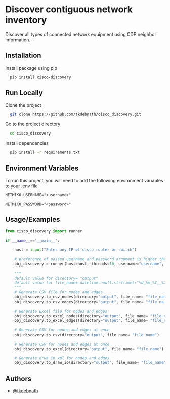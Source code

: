 
# Discover contiguous network inventory

Discover all types of connected network equipment using CDP neighbor information.

## Installation

Install package using pip

```bash
  pip install cisco-discovery
```
## Run Locally

Clone the project

```bash
  git clone https://github.com/tkdebnath/cisco_discovery.git
```

Go to the project directory

```bash
  cd cisco_discovery
```

Install dependencies

```bash
  pip install -r requirements.txt
```


## Environment Variables

To run this project, you will need to add the following environment variables to your .env file

`NETMIKO_USERNAME="<username>"`

`NETMIKO_PASSWORD="<password>"`


## Usage/Examples

```python
from cisco_discovery import runner

if __name__=='__main__':
    
    host = input("Enter any IP of cisco router or switch")
    
    # preference of passed username and password argument is higher than env variable
    obj_discovery = runner(host=host, threads=10, username="username", password="password", env=".env")
    
    """
    default value for directory= "output" 
    default value for file_name= datetime.now().strftime(r"%d_%m_%Y__%I-%M_%p")
    """
    # Generate CSV file for nodes and edges
    obj_discovery.to_csv_nodes(directory="output", file_name= "file_name")
    obj_discovery.to_csv_edges(directory="output", file_name= "file_name")
    
    # Generate Excel file for nodes and edges
    obj_discovery.to_excel_nodes(directory="output", file_name= "file_name")
    obj_discovery.to_excel_edges(directory="output", file_name= "file_name")
    
    # Generate CSV for nodes and edges at once
    obj_discovery.to_csv(directory="output", file_name= "file_name")
    
    # Generate CSV for nodes and edges at once
    obj_discovery.to_excel(directory="output", file_name= "file_name")

    # Generate drwa io xml for nodes and edges
    obj_discovery.to_draw_io(directory="output", file_name= "file_name")
```


## Authors

- [@tkdebnath](https://github.com/tkdebnath/)

